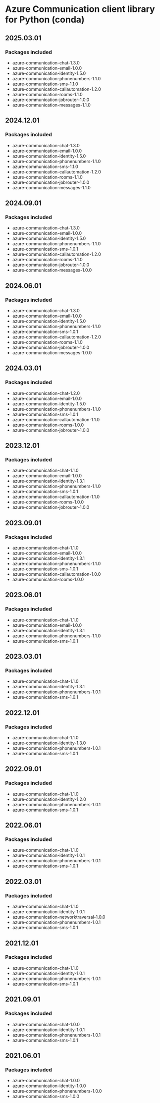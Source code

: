 # Azure Communication client library for Python (conda)

## 2025.03.01

### Packages included

- azure-communication-chat-1.3.0
- azure-communication-email-1.0.0
- azure-communication-identity-1.5.0
- azure-communication-phonenumbers-1.1.0
- azure-communication-sms-1.1.0
- azure-communication-callautomation-1.2.0
- azure-communication-rooms-1.1.0
- azure-communication-jobrouter-1.0.0
- azure-communication-messages-1.1.0

## 2024.12.01

### Packages included

- azure-communication-chat-1.3.0
- azure-communication-email-1.0.0
- azure-communication-identity-1.5.0
- azure-communication-phonenumbers-1.1.0
- azure-communication-sms-1.1.0
- azure-communication-callautomation-1.2.0
- azure-communication-rooms-1.1.0
- azure-communication-jobrouter-1.0.0
- azure-communication-messages-1.1.0

## 2024.09.01

### Packages included

- azure-communication-chat-1.3.0
- azure-communication-email-1.0.0
- azure-communication-identity-1.5.0
- azure-communication-phonenumbers-1.1.0
- azure-communication-sms-1.0.1
- azure-communication-callautomation-1.2.0
- azure-communication-rooms-1.1.0
- azure-communication-jobrouter-1.0.0
- azure-communication-messages-1.0.0

## 2024.06.01

### Packages included

- azure-communication-chat-1.3.0
- azure-communication-email-1.0.0
- azure-communication-identity-1.5.0
- azure-communication-phonenumbers-1.1.0
- azure-communication-sms-1.0.1
- azure-communication-callautomation-1.2.0
- azure-communication-rooms-1.1.0
- azure-communication-jobrouter-1.0.0
- azure-communication-messages-1.0.0

## 2024.03.01

### Packages included

- azure-communication-chat-1.2.0
- azure-communication-email-1.0.0
- azure-communication-identity-1.5.0
- azure-communication-phonenumbers-1.1.0
- azure-communication-sms-1.0.1
- azure-communication-callautomation-1.1.0
- azure-communication-rooms-1.0.0
- azure-communication-jobrouter-1.0.0

## 2023.12.01

### Packages included

- azure-communication-chat-1.1.0
- azure-communication-email-1.0.0
- azure-communication-identity-1.3.1
- azure-communication-phonenumbers-1.1.0
- azure-communication-sms-1.0.1
- azure-communication-callautomation-1.1.0
- azure-communication-rooms-1.0.0
- azure-communication-jobrouter-1.0.0

## 2023.09.01

### Packages included

- azure-communication-chat-1.1.0
- azure-communication-email-1.0.0
- azure-communication-identity-1.3.1
- azure-communication-phonenumbers-1.1.0
- azure-communication-sms-1.0.1
- azure-communication-callautomation-1.0.0
- azure-communication-rooms-1.0.0

## 2023.06.01

### Packages included

- azure-communication-chat-1.1.0
- azure-communication-email-1.0.0
- azure-communication-identity-1.3.1
- azure-communication-phonenumbers-1.1.0
- azure-communication-sms-1.0.1

## 2023.03.01

### Packages included

- azure-communication-chat-1.1.0
- azure-communication-identity-1.3.1
- azure-communication-phonenumbers-1.0.1
- azure-communication-sms-1.0.1

## 2022.12.01

### Packages included

- azure-communication-chat-1.1.0
- azure-communication-identity-1.3.0
- azure-communication-phonenumbers-1.0.1
- azure-communication-sms-1.0.1

## 2022.09.01

### Packages included

- azure-communication-chat-1.1.0
- azure-communication-identity-1.2.0
- azure-communication-phonenumbers-1.0.1
- azure-communication-sms-1.0.1

## 2022.06.01

### Packages included

- azure-communication-chat-1.1.0
- azure-communication-identity-1.0.1
- azure-communication-phonenumbers-1.0.1
- azure-communication-sms-1.0.1

## 2022.03.01

### Packages included

- azure-communication-chat-1.1.0
- azure-communication-identity-1.0.1
- azure-communication-networktraversal-1.0.0
- azure-communication-phonenumbers-1.0.1
- azure-communication-sms-1.0.1

## 2021.12.01

### Packages included

- azure-communication-chat-1.1.0
- azure-communication-identity-1.0.1
- azure-communication-phonenumbers-1.0.1
- azure-communication-sms-1.0.1

## 2021.09.01

### Packages included

- azure-communication-chat-1.0.0
- azure-communication-identity-1.0.1
- azure-communication-phonenumbers-1.0.1
- azure-communication-sms-1.0.1

## 2021.06.01

### Packages included

- azure-communication-chat-1.0.0
- azure-communication-identity-1.0.0
- azure-communication-phonenumbers-1.0.0
- azure-communication-sms-1.0.0
